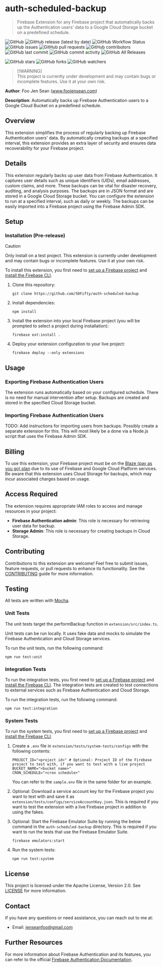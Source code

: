 # auth-scheduled-backup
> Firebase Extension for any Firebase project that automatically backs up the Authentication users' data to a Google Cloud Storage bucket on a predefined schedule.

![GitHub](https://img.shields.io/github/license/50Fifty/auth-scheduled-backup) ![GitHub release (latest by date)](https://img.shields.io/github/v/release/50Fifty/auth-scheduled-backup) ![GitHub Workflow Status](https://img.shields.io/github/workflow/status/50Fifty/auth-scheduled-backup/CI) ![GitHub issues](https://img.shields.io/github/issues/50Fifty/auth-scheduled-backup) ![GitHub pull requests](https://img.shields.io/github/issues-pr/50Fifty/auth-scheduled-backup) ![GitHub contributors](https://img.shields.io/github/contributors/50Fifty/auth-scheduled-backup) ![GitHub last commit](https://img.shields.io/github/last-commit/50Fifty/auth-scheduled-backup) ![GitHub commit activity](https://img.shields.io/github/commit-activity/m/50Fifty/auth-scheduled-backup) ![GitHub All Releases](https://img.shields.io/github/downloads/50Fifty/auth-scheduled-backup/total)

![GitHub stars](https://img.shields.io/github/stars/50Fifty/auth-scheduled-backup?style=social) ![GitHub forks](https://img.shields.io/github/forks/50Fifty/auth-scheduled-backup?style=social) ![GitHub watchers](https://img.shields.io/github/watchers/50Fifty/auth-scheduled-backup?style=social)

> [!WARNING]\
> This project is currently under development and may contain bugs or incomplete features. Use it at your own risk. 

**Author**: Foo Jen Sean (www.foojensean.com)

**Description**: Automatically backs up Firebase Authentication users to a Google Cloud Bucket on a predefined schedule.

## Overview
This extension simplifies the process of regularly backing up Firebase Authentication users' data. By automatically creating backups at a specified interval, this extension provides an extra layer of security and ensures data recoverability for your Firebase project.

## Details
This extension regularly backs up user data from Firebase Authentication. It captures user details such as unique identifiers (UIDs), email addresses, custom claims, and more. These backups can be vital for disaster recovery, auditing, and analysis purposes. The backups are in JSON format and are stored in a Google Cloud Storage bucket. You can configure the extension to run at a specified interval, such as daily or weekly. The backups can be easily imported into a Firebase project using the Firebase Admin SDK.

## Setup

### Installation (Pre-release)
> [!CAUTION]
> Only install on a test project. This extension is currently under development and may contain bugs or incomplete features. Use it at your own risk.

To install this extension, you first need to [set up a Firebase project](https://firebase.google.com/docs/projects/learn-more) and [install the Firebase CLI](https://firebase.google.com/docs/cli#install_the_firebase_cli).

1. Clone this repository:

    `git clone https://github.com/50Fifty/auth-scheduled-backup`

2. Install dependencies:
   
    `npm install`

4. Install the extension into your local Firebase project (you will be prompted to select a project during installation):
   
    `firebase ext:install .`

6. Deploy your extension configuration to your live project:

    `firebase deploy --only extensions`

## Usage
### Exporting Firebase Authentication Users
The extension runs automatically based on your configured schedule. There is no need for manual intervention after setup. Backups are created and stored in the specified Cloud Storage bucket.

### Importing Firebase Authentication Users
TODO: Add instructions for importing users from backups. Possibly create a separate extension for this. This will most likely be a done via a Node.js script that uses the Firebase Admin SDK.

## Billing
To use this extension, your Firebase project must be on the [Blaze (pay as you go) plan](https://firebase.google.com/pricing) due to its use of Firebase and Google Cloud Platform services. Be aware that this extension uses Cloud Storage for backups, which may incur associated charges based on usage.

## Access Required
The extension requires appropriate IAM roles to access and manage resources in your project:

- **Firebase Authentication admin**: This role is necessary for retrieving user data for backup.
- **Storage Admin**: This role is necessary for creating backups in Cloud Storage.

## Contributing
Contributions to this extension are welcome! Feel free to submit issues, feature requests, or pull requests to enhance its functionality. See the [CONTRIBUTING](CONTRIBUTING.md) guide for more information.

## Testing

All tests are written with [Mocha](https://mochajs.org/).

### Unit Tests
The unit tests target the performBackup function in `extension/src/index.ts`.

Unit tests can be run locally. It uses fake data and mocks to simulate the Firebase Authentication and Cloud Storage services.

To run the unit tests, run the following command:

`npm run test:unit`

### Integration Tests
To run the integration tests, you first need to [set up a Firebase project](https://firebase.google.com/docs/projects/learn-more) and [install the Firebase CLI](https://firebase.google.com/docs/cli#install_the_firebase_cli).
The integration tests are created to test connections to external services such as Firebase Authentication and Cloud Storage.

To run the integration tests, run the following command:

`npm run test:integration`

### System Tests
To run the system tests, you first need to [set up a Firebase project](https://firebase.google.com/docs/projects/learn-more) and [install the Firebase CLI](https://firebase.google.com/docs/cli#install_the_firebase_cli).

1. Create a `.env` file in `extension/tests/system-tests/configs` with the following contents:

    ```
    PROJECT_ID="<project id>" # Optional: Project ID of the Firebase project to test with, if you want to test with a live project
    BUCKET_NAME="<bucket name>"
    CRON_SCHEDULE="<cron schedule>"
    ```
    You can refer to the `sample.env` file in the same folder for an example.

2. Optional: Download a service account key for the Firebase project you want to test with and save it as `extension/tests/configs/serviceAccountKey.json`. This is required if you want to test the extension with a live Firebase project in addition to using the fakes.

3. Optional: Start the Firebase Emulator Suite by running the below command in the `auth-scheduled-backup` directory. This is required if you want to run the tests that use the Firebase Emulator Suite.

    `firebase emulators:start`

3. Run the system tests:
   
    `npm run test:system`

## License
This project is licensed under the Apache License, Version 2.0. See [LICENSE](LICENSE) for more information.

## Contact
If you have any questions or need assistance, you can reach out to me at:
- Email: jenseanfoo@gmail.com

## Further Resources
For more information about Firebase Authentication and its features, you can refer to the official [Firebase Authentication Documentation](https://firebase.google.com/docs/auth).
